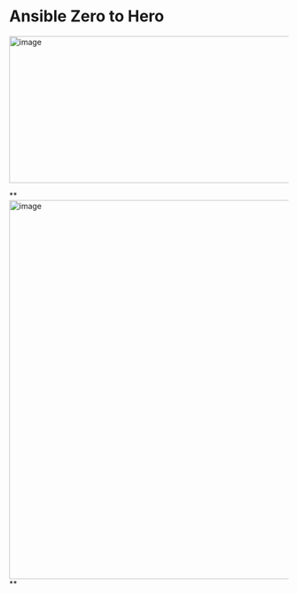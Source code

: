 # Ansible Zero to Hero

<img width="1094" height="265" alt="image" src="https://github.com/user-attachments/assets/9230cb74-a219-4ddc-a716-fa9c62deefeb" />



**<img width="1400" height="684" alt="image" src="https://github.com/user-attachments/assets/f2e20144-2a21-470c-9934-4383cc5a12fd" />
**
